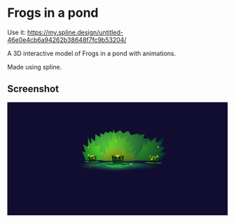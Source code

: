 # Frogs in a pond



Use it: https://my.spline.design/untitled-46e0e4cb6a94262b38648f7fc9b53204/

A 3D interactive model of Frogs in a pond with animations.

Made using spline.


## Screenshot

![App Screenshot](https://github.com/EmpSwarup/frogs-spline/blob/main/Frogs@1-1522x779.jpg?raw=true)

